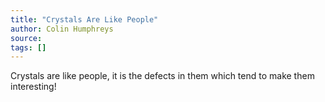 ```yaml
---
title: "Crystals Are Like People"
author: Colin Humphreys
source:
tags: []
---
```


Crystals are like people, it is the defects in them which tend to make them interesting!

